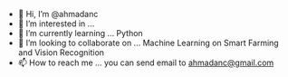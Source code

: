 - 👋 Hi, I’m @ahmadanc
- 👀 I’m interested in ... 
- 🌱 I’m currently learning ... Python
- 💞️ I’m looking to collaborate on ... Machine Learning on Smart Farming and Vision Recognition
- 📫 How to reach me ... you can send email to ahmadanc@gmail.com

<!---
ahmadanc/ahmadanc is a ✨ special ✨ repository because its `README.md` (this file) appears on your GitHub profile.
You can click the Preview link to take a look at your changes.
--->
